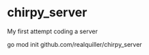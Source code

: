 # chirpy_server
My first attempt coding a server


go mod init github.com/realquiller/chirpy_server
